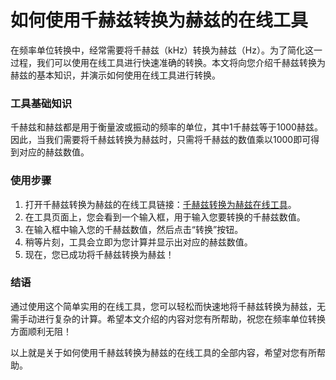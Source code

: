 如何使用千赫兹转换为赫兹的在线工具
=================

在频率单位转换中，经常需要将千赫兹（kHz）转换为赫兹（Hz）。为了简化这一过程，我们可以使用在线工具进行快速准确的转换。本文将向您介绍千赫兹转换为赫兹的基本知识，并演示如何使用在线工具进行转换。

### 工具基础知识

千赫兹和赫兹都是用于衡量波或振动的频率的单位，其中1千赫兹等于1000赫兹。因此，当我们需要将千赫兹转换为赫兹时，只需将千赫兹的数值乘以1000即可得到对应的赫兹数值。

### 使用步骤

1. 打开千赫兹转换为赫兹的在线工具链接：[千赫兹转换为赫兹在线工具](https://www.onlinecalculatorsfree.com/zh-cn/convert/kilohertz-to-hertz.html)。
2. 在工具页面上，您会看到一个输入框，用于输入您要转换的千赫兹数值。
3. 在输入框中输入您的千赫兹数值，然后点击“转换”按钮。
4. 稍等片刻，工具会立即为您计算并显示出对应的赫兹数值。
5. 现在，您已成功将千赫兹转换为赫兹！

### 结语

通过使用这个简单实用的在线工具，您可以轻松而快速地将千赫兹转换为赫兹，无需手动进行复杂的计算。希望本文介绍的内容对您有所帮助，祝您在频率单位转换方面顺利无阻！

以上就是关于如何使用千赫兹转换为赫兹的在线工具的全部内容，希望对您有所帮助。